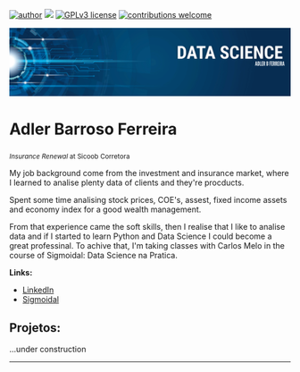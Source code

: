 [![author](https://img.shields.io/badge/author-carlosfab-red.svg)](https://www.linkedin.com/in/carlosfab) [![](https://img.shields.io/badge/python-3.7+-blue.svg)](https://www.python.org/downloads/release/python-365/) [![GPLv3 license](https://img.shields.io/badge/License-GPLv3-blue.svg)](http://perso.crans.org/besson/LICENSE.html) [![contributions welcome](https://img.shields.io/badge/contributions-welcome-brightgreen.svg?style=flat)](https://github.com/carlosfab/data_science/issues)

<p align="center">
  <img src="https://github.com/adlerabf/Data_Science_Course_Projects/blob/main/BANNER_ADLER.png" >
</p>

# Adler Barroso Ferreira
<sub>*Insurance Renewal* at Sicoob Corretora </sub>

My job background come from the investment and insurance market, where I learned to analise plenty data of clients and they're procducts.

Spent some time analising stock prices, COE's, assest, fixed income assets and economy index for a good wealth management. 

From that experience came the soft skills, then I realise that I like to analise data and if I started to learn Python and Data Science I could become a great professinal. To achive that, I'm taking classes with Carlos Melo in the course of Sigmoidal: Data Science na Pratica.

**Links:**
* [LinkedIn](https://www.linkedin.com/in/adler-barroso-ferreira-790323144)
* [Sigmoidal](https://sigmoidal.ai/)



## Projetos:
...under construction

---
